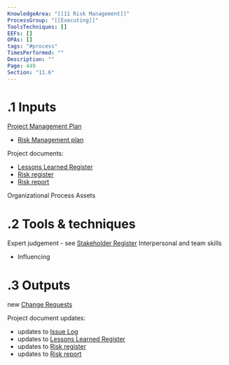 ```yaml
---
KnowledgeArea: "[[11 Risk Management]]"
ProcessGroup: "[[Executing]]"
ToolsTechniques: []
EEFs: []
OPAs: []
tags: "#process"
TimesPerformed: ""
Description: ""
Page: 449
Section: "11.6"
---
```

# .1 Inputs

[Project Management Plan](Project%20Management%20Plan.md)
* [Risk Management plan](Risk%20Management%20plan.md)

Project documents:
* [Lessons Learned Register](Lessons%20Learned%20Register.md)
* [Risk register](Risk%20register.md)
* [Risk report](Risk%20report.md)

Organizational Process Assets

# .2 Tools & techniques
Expert judgement - see [Stakeholder Register](Stakeholder%20Register.md)
Interpersonal and team skills
* Influencing

# .3 Outputs
new [Change Requests](Change%20Requests.md)

Project document updates:
* updates to [Issue Log](Issue%20Log.md)
* updates to [Lessons Learned Register](Lessons%20Learned%20Register.md)
* updates to [Risk register](Risk%20register.md)
* updates to [Risk report](Risk%20report.md)


